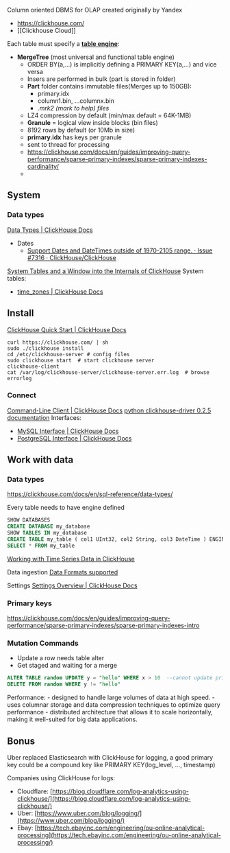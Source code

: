 Column oriented DBMS for OLAP created originally by Yandex
- https://clickhouse.com/
- [[Clickhouse Cloud]]

Each table must specify a **[table engine](https://clickhouse.com/docs/en/engines/table-engines/)**:

- **MergeTree** (most universal and functional table engine)
	- ORDER BY(a,...) is implicitly defining a PRIMARY KEY(a,...) and vice versa
	- Insers are performed in bulk (part is stored in folder)
	- **Part** folder contains immutable files(Merges up to 150GB):
		- primary.idx
		- column1.bin, ...columnx.bin
		- *.mrk2 (mark to help) files*
	- LZ4 compression by default (min/max default = 64K-1MB)
	- **Granule** = logical view inside blocks (bin files)
	- 8192 rows by default (or 10Mb in size)
	- **primary.idx** has keys per granule
	- sent to thread for processing
	- https://clickhouse.com/docs/en/guides/improving-query-performance/sparse-primary-indexes/sparse-primary-indexes-cardinality/
	- 

## System




### Data types

[Data Types | ClickHouse Docs](https://clickhouse.com/docs/en/sql-reference/data-types)

- Dates
	- [Support Dates and DateTimes outside of 1970-2105 range. · Issue #7316 · ClickHouse/ClickHouse](https://github.com/ClickHouse/ClickHouse/issues/7316)


[System Tables and a Window into the Internals of ClickHouse](https://clickhouse.com/blog/clickhouse-debugging-issues-with-system-tables)
System tables:
- [time_zones | ClickHouse Docs](https://clickhouse.com/docs/en/operations/system-tables/time_zones)



## Install

[ClickHouse Quick Start | ClickHouse Docs](https://clickhouse.com/docs/en/getting-started/quick-start)

```shell
curl https://clickhouse.com/ | sh
sudo ./clickhouse install
cd /etc/clickhouse-server # config files
sudo clickhouse start  # start clickhouse server
clickhouse-client
cat /var/log/clickhouse-server/clickhouse-server.err.log  # browse errorlog
```

### Connect

[Command-Line Client | ClickHouse Docs](https://clickhouse.com/docs/en/interfaces/cli/)
[python clickhouse-driver 0.2.5 documentation](https://clickhouse-driver.readthedocs.io/en/latest/index.html)
Interfaces:
- [MySQL Interface | ClickHouse Docs](https://clickhouse.com/docs/en/interfaces/mysql)
- [PostgreSQL Interface | ClickHouse Docs](https://clickhouse.com/docs/en/interfaces/postgresql)



## Work with data

### Data types

https://clickhouse.com/docs/en/sql-reference/data-types/

Every table needs to have engine defined

```SQL
SHOW DATABASES
CREATE DATABASE my_database
SHOW TABLES IN my_database
CREATE TABLE my_table ( col1 UInt32, col2 String, col3 DateTime ) ENGINE = MergeTree PARTITION BY toYYYYMM(col3) ORDER BY col1
SELECT * FROM my_table

```


[Working with Time Series Data in ClickHouse](https://clickhouse.com/blog/working-with-time-series-data-and-functions-ClickHouse)




Data ingestion
[Data Formats supported](https://clickhouse.com/docs/en/sql-reference/formats/)

Settings
[Settings Overview | ClickHouse Docs](https://clickhouse.com/docs/en/operations/settings/)

### Primary keys
https://clickhouse.com/docs/en/guides/improving-query-performance/sparse-primary-indexes/sparse-primary-indexes-intro


### Mutation Commands

- Update a row needs table alter
- Get staged and waiting for a merge

```SQL
ALTER TABLE random UPDATE y = "hello" WHERE x > 10  --cannot update primary key
DELETE FROM random WHERE y != "hello"
```


Performance: 
	- designed to handle large volumes of data at high speed. 
	- uses columnar storage and data compression techniques to optimize query performance
	- distributed architecture that allows it to scale horizontally, making it well-suited for big data applications.


## Bonus

Uber replaced Elasticsearch with ClickHouse for logging, a good primary key could be a compound key like PRIMARY KEY(log_level, ..., timestamp)

Companies using ClickHouse for logs:
- Cloudflare: [https://blog.cloudflare.com/log-analytics-using-clickhouse/](https://blog.cloudflare.com/log-analytics-using-clickhouse/)
- Uber: [https://www.uber.com/blog/logging/](https://www.uber.com/blog/logging/)
- Ebay: [https://tech.ebayinc.com/engineering/ou-online-analytical-processing](https://tech.ebayinc.com/engineering/ou-online-analytical-processing/)